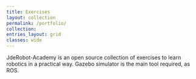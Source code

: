 ```yaml
---
title: Exercises
layout: collection
permalink: /portfolio/
collection: 
entries_layout: grid
classes: wide
---
```


JdeRobot-Academy is an open source collection of exercises to learn robotics in a practical way. Gazebo simulator is the main tool required, as ROS.

